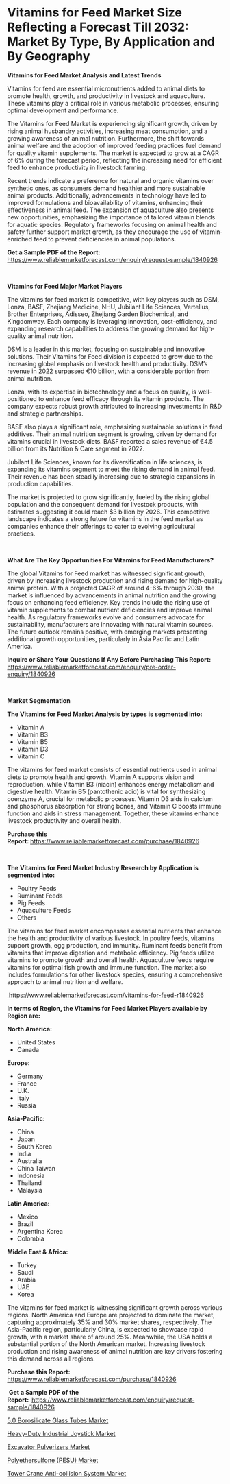 <p><h1>Vitamins for Feed Market Size Reflecting a Forecast Till 2032: Market By Type, By Application and By Geography</h1></p><p><strong>Vitamins for Feed Market Analysis and Latest Trends</strong></p>
<p><p>Vitamins for feed are essential micronutrients added to animal diets to promote health, growth, and productivity in livestock and aquaculture. These vitamins play a critical role in various metabolic processes, ensuring optimal development and performance.</p><p>The Vitamins for Feed Market is experiencing significant growth, driven by rising animal husbandry activities, increasing meat consumption, and a growing awareness of animal nutrition. Furthermore, the shift towards animal welfare and the adoption of improved feeding practices fuel demand for quality vitamin supplements. The market is expected to grow at a CAGR of 6% during the forecast period, reflecting the increasing need for efficient feed to enhance productivity in livestock farming.</p><p>Recent trends indicate a preference for natural and organic vitamins over synthetic ones, as consumers demand healthier and more sustainable animal products. Additionally, advancements in technology have led to improved formulations and bioavailability of vitamins, enhancing their effectiveness in animal feed. The expansion of aquaculture also presents new opportunities, emphasizing the importance of tailored vitamin blends for aquatic species. Regulatory frameworks focusing on animal health and safety further support market growth, as they encourage the use of vitamin-enriched feed to prevent deficiencies in animal populations.</p></p>
<p><strong>Get a Sample PDF of the Report:&nbsp;</strong> <a href="https://www.reliablemarketforecast.com/enquiry/request-sample/1840926?utm_campaign=2447&utm_medium=2&utm_source=Github&utm_content=ia&utm_term=03042025&utm_id=vitamins-for-feed">https://www.reliablemarketforecast.com/enquiry/request-sample/1840926</a></p>
<p>&nbsp;</p>
<p><strong>Vitamins for Feed Major Market Players</strong></p>
<p><p>The vitamins for feed market is competitive, with key players such as DSM, Lonza, BASF, Zhejiang Medicine, NHU, Jubilant Life Sciences, Vertellus, Brother Enterprises, Adisseo, Zhejiang Garden Biochemical, and Kingdomway. Each company is leveraging innovation, cost-efficiency, and expanding research capabilities to address the growing demand for high-quality animal nutrition.</p><p>DSM is a leader in this market, focusing on sustainable and innovative solutions. Their Vitamins for Feed division is expected to grow due to the increasing global emphasis on livestock health and productivity. DSM’s revenue in 2022 surpassed €10 billion, with a considerable portion from animal nutrition.</p><p>Lonza, with its expertise in biotechnology and a focus on quality, is well-positioned to enhance feed efficacy through its vitamin products. The company expects robust growth attributed to increasing investments in R&D and strategic partnerships.</p><p>BASF also plays a significant role, emphasizing sustainable solutions in feed additives. Their animal nutrition segment is growing, driven by demand for vitamins crucial in livestock diets. BASF reported a sales revenue of €4.5 billion from its Nutrition & Care segment in 2022.</p><p>Jubilant Life Sciences, known for its diversification in life sciences, is expanding its vitamins segment to meet the rising demand in animal feed. Their revenue has been steadily increasing due to strategic expansions in production capabilities.</p><p>The market is projected to grow significantly, fueled by the rising global population and the consequent demand for livestock products, with estimates suggesting it could reach $3 billion by 2026. This competitive landscape indicates a strong future for vitamins in the feed market as companies enhance their offerings to cater to evolving agricultural practices.</p></p>
<p>&nbsp;</p>
<p><strong>What Are The Key Opportunities For Vitamins for Feed Manufacturers?</strong></p>
<p><p>The global Vitamins for Feed market has witnessed significant growth, driven by increasing livestock production and rising demand for high-quality animal protein. With a projected CAGR of around 4-6% through 2030, the market is influenced by advancements in animal nutrition and the growing focus on enhancing feed efficiency. Key trends include the rising use of vitamin supplements to combat nutrient deficiencies and improve animal health. As regulatory frameworks evolve and consumers advocate for sustainability, manufacturers are innovating with natural vitamin sources. The future outlook remains positive, with emerging markets presenting additional growth opportunities, particularly in Asia Pacific and Latin America.</p></p>
<p><strong>Inquire or Share Your Questions If Any Before Purchasing This Report:</strong> <a href="https://www.reliablemarketforecast.com/enquiry/pre-order-enquiry/1840926?utm_campaign=2447&utm_medium=2&utm_source=Github&utm_content=ia&utm_term=03042025&utm_id=vitamins-for-feed">https://www.reliablemarketforecast.com/enquiry/pre-order-enquiry/1840926</a></p>
<p>&nbsp;</p>
<p><strong>Market Segmentation</strong></p>
<p><strong>The Vitamins for Feed Market Analysis by types is segmented into:</strong></p>
<p><ul><li>Vitamin A</li><li>Vitamin B3</li><li>Vitamin B5</li><li>Vitamin D3</li><li>Vitamin C</li></ul></p>
<p><p>The vitamins for feed market consists of essential nutrients used in animal diets to promote health and growth. Vitamin A supports vision and reproduction, while Vitamin B3 (niacin) enhances energy metabolism and digestive health. Vitamin B5 (pantothenic acid) is vital for synthesizing coenzyme A, crucial for metabolic processes. Vitamin D3 aids in calcium and phosphorus absorption for strong bones, and Vitamin C boosts immune function and aids in stress management. Together, these vitamins enhance livestock productivity and overall health.</p></p>
<p><strong>Purchase this Report:&nbsp;</strong><a href="https://www.reliablemarketforecast.com/purchase/1840926?utm_campaign=2447&utm_medium=2&utm_source=Github&utm_content=ia&utm_term=03042025&utm_id=vitamins-for-feed">https://www.reliablemarketforecast.com/purchase/1840926</a></p>
<p>&nbsp;</p>
<p><strong>The Vitamins for Feed Market Industry Research by Application is segmented into:</strong></p>
<p><ul><li>Poultry Feeds</li><li>Ruminant Feeds</li><li>Pig Feeds</li><li>Aquaculture Feeds</li><li>Others</li></ul></p>
<p><p>The vitamins for feed market encompasses essential nutrients that enhance the health and productivity of various livestock. In poultry feeds, vitamins support growth, egg production, and immunity. Ruminant feeds benefit from vitamins that improve digestion and metabolic efficiency. Pig feeds utilize vitamins to promote growth and overall health. Aquaculture feeds require vitamins for optimal fish growth and immune function. The market also includes formulations for other livestock species, ensuring a comprehensive approach to animal nutrition and welfare.</p></p>
<p><a href="https://www.reliablemarketforecast.com/vitamins-for-feed-r1840926?utm_campaign=2447&utm_medium=2&utm_source=Github&utm_content=ia&utm_term=03042025&utm_id=vitamins-for-feed">&nbsp;https://www.reliablemarketforecast.com/vitamins-for-feed-r1840926</a></p>
<p><strong>In terms of Region, the Vitamins for Feed Market Players available by Region are:</strong></p>
<p>
    <p> <strong> North America: </strong>
        <ul>
            <li>United States</li>
            <li>Canada</li>
        </ul>
        </p> 
    <p> <strong> Europe: </strong>
        <ul>
            <li>Germany</li>
            <li>France</li>
            <li>U.K.</li>
            <li>Italy</li>
            <li>Russia</li>
        </ul>
        </p> 
    <p> <strong> Asia-Pacific: </strong>
        <ul>
            <li>China</li>
            <li>Japan</li>
            <li>South Korea</li>
            <li>India</li>
            <li>Australia</li>
            <li>China Taiwan</li>
            <li>Indonesia</li>
            <li>Thailand</li>
            <li>Malaysia</li>
        </ul>
        </p> 
    <p> <strong> Latin America: </strong>
        <ul>
            <li>Mexico</li>
            <li>Brazil</li>
            <li>Argentina Korea</li>
            <li>Colombia</li>
        </ul>
        </p> 
    <p> <strong> Middle East & Africa: </strong>
        <ul>
            <li>Turkey</li>
            <li>Saudi</li>
            <li>Arabia</li>
            <li>UAE</li>
            <li>Korea</li>
        </ul>
    </p>
    </p>
<p><p>The vitamins for feed market is witnessing significant growth across various regions. North America and Europe are projected to dominate the market, capturing approximately 35% and 30% market shares, respectively. The Asia-Pacific region, particularly China, is expected to showcase rapid growth, with a market share of around 25%. Meanwhile, the USA holds a substantial portion of the North American market. Increasing livestock production and rising awareness of animal nutrition are key drivers fostering this demand across all regions.</p></p>
<p><strong>Purchase this Report: </strong><a href="https://www.reliablemarketforecast.com/purchase/1840926?utm_campaign=2447&utm_medium=2&utm_source=Github&utm_content=ia&utm_term=03042025&utm_id=vitamins-for-feed">https://www.reliablemarketforecast.com/purchase/1840926</a></p>
<p>&nbsp;<strong>Get a Sample PDF of the Report:&nbsp;&nbsp;</strong><a href="https://www.reliablemarketforecast.com/enquiry/request-sample/1840926?utm_campaign=2447&utm_medium=2&utm_source=Github&utm_content=ia&utm_term=03042025&utm_id=vitamins-for-feed">https://www.reliablemarketforecast.com/enquiry/request-sample/1840926</a></p>
<p><strong></strong></p>
<p><p><a href="https://github.com/grimssummouc/Market-Research-Report-List-1/blob/main/50-borosilicate-glass-tubes-market.md?utm_campaign=2447&utm_medium=2&utm_source=Github&utm_content=ia&utm_term=03042025&utm_id=vitamins-for-feed">5.0 Borosilicate Glass Tubes Market</a></p><p><a href="https://www.linkedin.com/pulse/according-latest-heavy-duty-industrial-joystick-market-wah2f?utm_campaign=2447&utm_medium=2&utm_source=Github&utm_content=ia&utm_term=03042025&utm_id=vitamins-for-feed">Heavy-Duty Industrial Joystick Market</a></p><p><a href="https://www.linkedin.com/pulse/excavator-pulverizers-market-outlook-from-2025-2032-size-share-zcbuf?utm_campaign=2447&utm_medium=2&utm_source=Github&utm_content=ia&utm_term=03042025&utm_id=vitamins-for-feed">Excavator Pulverizers Market</a></p><p><a href="https://github.com/piskofraisel/Market-Research-Report-List-1/blob/main/polyethersulfone-pesu-market.md?utm_campaign=2447&utm_medium=2&utm_source=Github&utm_content=ia&utm_term=03042025&utm_id=vitamins-for-feed">Polyethersulfone (PESU) Market</a></p><p><a href="https://www.linkedin.com/pulse/examining-future-tower-crane-anti-collision-system-market-zbfpf?utm_campaign=2447&utm_medium=2&utm_source=Github&utm_content=ia&utm_term=03042025&utm_id=vitamins-for-feed">Tower Crane Anti-collision System Market</a></p></p>